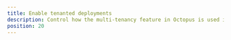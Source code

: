 ```yaml
---
title: Enable tenanted deployments
description: Control how the multi-tenancy feature in Octopus is used in your Projects.
position: 20
---
```

